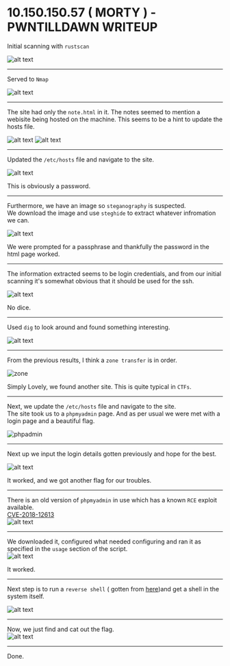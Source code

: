 # 10.150.150.57 ( MORTY ) - PWNTILLDAWN WRITEUP 

Initial scanning with `rustscan`

![alt text](images/rustscan.png)

---

Served to `Nmap` 

![alt text](images/nmap.png)

---

The site had only the `note.html` in it. The notes seemed to mention a webisite being hosted on the machine. This seems to be a hint to update the hosts file.

![alt text](images/site.png)
![alt text](images/note.png)

---
Updated the `/etc/hosts` file and navigate to the site.

![alt text](images/msite.png)

This is obviously a password. 

---
Furthermore, we have an image so `steganography` is suspected.  
We download the image and use `steghide` to extract whatever infromation we can.  

![alt text](images/steg.png)

We were prompted for a passphrase and thankfully the password in the html page worked.  

---

The information extracted seems to be login credentials, and from our initial scanning it's somewhat obvious that it should be used for the ssh.

![alt text](<images/ssh fail.png>)  

No dice. 

--- 

Used `dig` to look around and found something interesting.

![alt text](images/dig.png)

---

From the previous results, I think a `zone transfer` is in order.

![zone](images/zone.png)

Simply Lovely, we found another site. This is quite typical in `CTFs`.

---

Next, we update the `/etc/hosts` file and navigate to the site.  
The site took us to a `phpmyadmin` page. And as per usual we were met with a login page and a beautiful flag.  

![phpadmin](images/login.png)  

---
Next up we input the login details gotten previously and hope for the best.  

![alt text](images/dashboard.png)  

It worked, and we got another flag for our troubles.  

---
There is an old version of `phpmyadmin` in use which has a known `RCE` exploit available.  
[CVE-2018-12613](https://www.exploit-db.com/exploits/50457)  
![alt text](images/exploitdb.png)  

---
We downloaded it, configured what needed configuring and ran it as specified in the `usage` section of the script.  
![alt text](images/rce.png)

It worked.  

---
Next step is to run a `reverse shell` ( gotten from [here](https://www.revshells.com/))and get a shell in the system itself.  

![alt text](images/rshell.png)  

---

Now, we just find and cat out the flag.  
![alt text](images/flag.png)

---

Done.